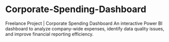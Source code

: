 # Corporate-Spending-Dashboard
Freelance Project | Corporate Spending Dashboard An interactive Power BI dashboard to analyze company-wide expenses, identify data quality issues, and improve financial reporting efficiency.
